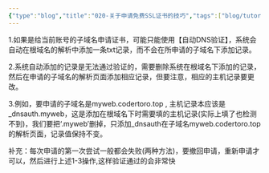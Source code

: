 ```yaml
---
{"type":"blog","title":"020-关于申请免费SSL证书的技巧","tags":["blog/tutorial"],"categories":["博客搭建, 教程"],"establish":"2024/05/03","num":16,"update":"2024/05/03","abbrlink":"346e687d","dg-publish":true,"permalink":"/blog/020-ssl/","dgPassFrontmatter":true,"noteIcon":"","created":"2025-02-21T11:01:33.145+08:00","updated":"2025-03-03T20:50:22.486+08:00"}
---
```




1.如果是给当前账号的子域名申请证书，可能只能使用【自动DNS验证】，系统会自动在根域名的解析中添加一条txt记录，而不会在所申请的子域名下添加记录。

2.系统自动添加的记录是无法通过验证的，需要删除系统在根域名下添加的记录，然后在申请的子域名的解析页面添加相应记录，但要注意，相应的主机记录要更改。

3.例如，要申请的子域名是myweb.codertoro.top , 主机记录本应该是_dnsauth.myweb，这是添加在根域名下时需要填的主机记录(实际上填了也检测不到)，我们要把‘.myweb’删掉，只添加_dnsauth在子域名myweb.codertoro.top的解析页面，记录值保持不变。

补充：每次申请的第一次尝试一般都会失败(两种方法)，要撤回申请，重新申请才可以，然后进行上述1-3操作,这样验证通过的会非常快